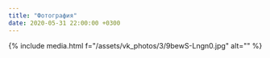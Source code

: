```yaml
---
title: "Фотография"
date: 2020-05-31 22:00:00 +0300
---
```



{% include media.html f="/assets/vk_photos/3/9bewS-Lngn0.jpg" alt="" %}
